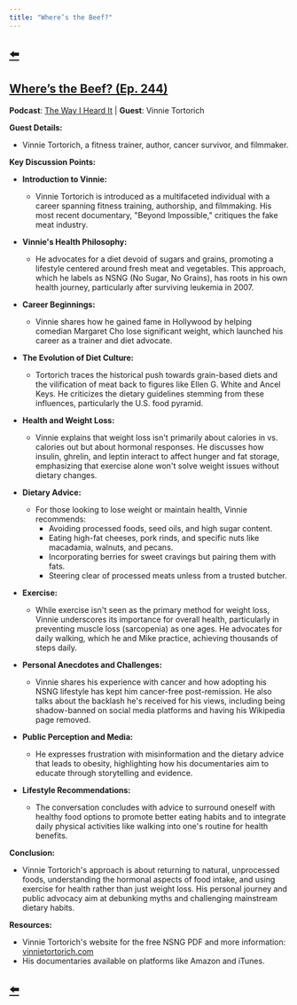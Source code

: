 ```yaml
---
title: "Where’s the Beef?"
---
```


## [⬅️](/)

## [Where’s the Beef? (Ep. 244)](https://podcasts.apple.com/us/podcast/244-wheres-the-beef/id1087110764?i=1000555585865)

**Podcast**: [The Way I Heard It](https://mikerowe.com/podcast/) | **Guest**: Vinnie Tortorich

**Guest Details:**
- Vinnie Tortorich, a fitness trainer, author, cancer survivor, and filmmaker.

**Key Discussion Points:**

- **Introduction to Vinnie:**
  - Vinnie Tortorich is introduced as a multifaceted individual with a career spanning fitness training, authorship, and filmmaking. His most recent documentary, "Beyond Impossible," critiques the fake meat industry.

- **Vinnie's Health Philosophy:**
  - He advocates for a diet devoid of sugars and grains, promoting a lifestyle centered around fresh meat and vegetables. This approach, which he labels as NSNG (No Sugar, No Grains), has roots in his own health journey, particularly after surviving leukemia in 2007.

- **Career Beginnings:**
  - Vinnie shares how he gained fame in Hollywood by helping comedian Margaret Cho lose significant weight, which launched his career as a trainer and diet advocate.

- **The Evolution of Diet Culture:**
  - Tortorich traces the historical push towards grain-based diets and the vilification of meat back to figures like Ellen G. White and Ancel Keys. He criticizes the dietary guidelines stemming from these influences, particularly the U.S. food pyramid.

- **Health and Weight Loss:**
  - Vinnie explains that weight loss isn't primarily about calories in vs. calories out but about hormonal responses. He discusses how insulin, ghrelin, and leptin interact to affect hunger and fat storage, emphasizing that exercise alone won't solve weight issues without dietary changes.

- **Dietary Advice:**
  - For those looking to lose weight or maintain health, Vinnie recommends:
    - Avoiding processed foods, seed oils, and high sugar content.
    - Eating high-fat cheeses, pork rinds, and specific nuts like macadamia, walnuts, and pecans.
    - Incorporating berries for sweet cravings but pairing them with fats.
    - Steering clear of processed meats unless from a trusted butcher.

- **Exercise:**
  - While exercise isn't seen as the primary method for weight loss, Vinnie underscores its importance for overall health, particularly in preventing muscle loss (sarcopenia) as one ages. He advocates for daily walking, which he and Mike practice, achieving thousands of steps daily.

- **Personal Anecdotes and Challenges:**
  - Vinnie shares his experience with cancer and how adopting his NSNG lifestyle has kept him cancer-free post-remission. He also talks about the backlash he's received for his views, including being shadow-banned on social media platforms and having his Wikipedia page removed.

- **Public Perception and Media:**
  - He expresses frustration with misinformation and the dietary advice that leads to obesity, highlighting how his documentaries aim to educate through storytelling and evidence.

- **Lifestyle Recommendations:**
  - The conversation concludes with advice to surround oneself with healthy food options to promote better eating habits and to integrate daily physical activities like walking into one's routine for health benefits.

**Conclusion:**
- Vinnie Tortorich's approach is about returning to natural, unprocessed foods, understanding the hormonal aspects of food intake, and using exercise for health rather than just weight loss. His personal journey and public advocacy aim at debunking myths and challenging mainstream dietary habits.

**Resources:**
- Vinnie Tortorich's website for the free NSNG PDF and more information: [vinnietortorich.com](vinnietortorich.com)
- His documentaries available on platforms like Amazon and iTunes.

## [⬅️](/)